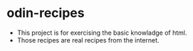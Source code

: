 # odin-recipes
- This project is for exercising the basic knowladge of html.
- Those recipes are real recipes from the internet.